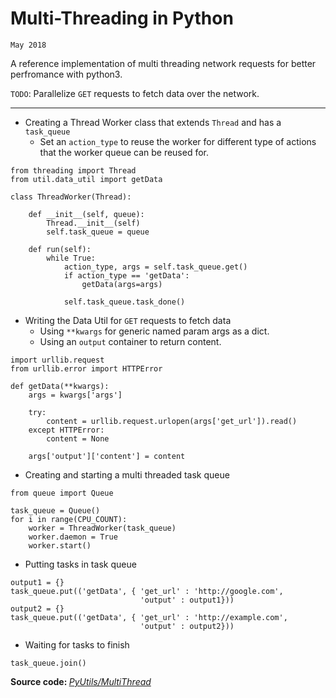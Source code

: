 <!-- markdownlint-disable no-inline-html -->

# Multi-Threading in Python

`May 2018`

A reference implementation of multi threading network requests for better
perfromance with python3.

`TODO`: Parallelize `GET` requests to fetch data over the network.

---

- Creating a Thread Worker class that extends `Thread` and has a `task_queue`
    - Set an `action_type` to reuse the worker for different type of actions
    that the worker queue can be reused for.
```
from threading import Thread
from util.data_util import getData

class ThreadWorker(Thread):

    def __init__(self, queue):
        Thread.__init__(self)
        self.task_queue = queue

    def run(self):
        while True:
            action_type, args = self.task_queue.get()
            if action_type == 'getData':
                getData(args=args)

            self.task_queue.task_done()
```

- Writing the Data Util for `GET` requests to fetch data
    - Using `**kwargs` for generic named param args as a dict.
    - Using an `output` container to return content.
```
import urllib.request
from urllib.error import HTTPError

def getData(**kwargs):
    args = kwargs['args']

    try:
        content = urllib.request.urlopen(args['get_url']).read()
    except HTTPError:
        content = None

    args['output']['content'] = content
```

- Creating and starting a multi threaded task queue
```
from queue import Queue

task_queue = Queue()
for i in range(CPU_COUNT):
    worker = ThreadWorker(task_queue)
    worker.daemon = True
    worker.start()
```

- Putting tasks in task queue
```
output1 = {}
task_queue.put(('getData', { 'get_url' : 'http://google.com',
                             'output' : output1}))
output2 = {}
task_queue.put(('getData', { 'get_url' : 'http://example.com',
                             'output' : output2}))
```

- Waiting for tasks to finish
```
task_queue.join()
```

<p><b>Source code: </b><a href="https://github.com/aayushuppal/PyUtils/tree/master/MultiThread">
<i class="fab fa-github"> PyUtils/MultiThread</i></a></p>
